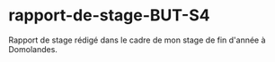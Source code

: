 # rapport-de-stage-BUT-S4
Rapport de stage rédigé dans le cadre de mon stage de fin d'année à Domolandes.
